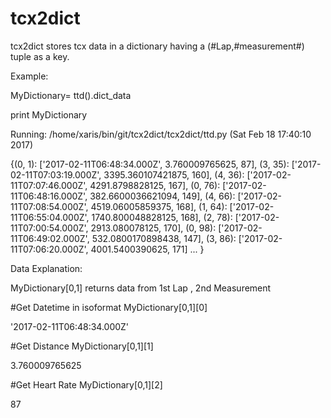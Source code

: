# tcx2dict

tcx2dict stores tcx data in a dictionary having a (#Lap,#measurement#) tuple as a key.

Example:


MyDictionary= ttd().dict_data

print MyDictionary


Running: /home/xaris/bin/git/tcx2dict/tcx2dict/ttd.py (Sat Feb 18 17:40:10 2017)

{(0, 1): ['2017-02-11T06:48:34.000Z', 3.760009765625, 87], (3, 35): ['2017-02-11T07:03:19.000Z', 3395.360107421875, 160], (4, 36): ['2017-02-11T07:07:46.000Z', 4291.8798828125, 167], (0, 76): ['2017-02-11T06:48:16.000Z', 382.6600036621094, 149], (4, 66): ['2017-02-11T07:08:54.000Z', 4519.06005859375, 168], (1, 64): ['2017-02-11T06:55:04.000Z', 1740.800048828125, 168], (2, 78): ['2017-02-11T07:00:54.000Z', 2913.080078125, 170], (0, 98): ['2017-02-11T06:49:02.000Z', 532.0800170898438, 147], (3, 86): ['2017-02-11T07:06:20.000Z', 4001.5400390625, 171]
...
}


Data Explanation:

MyDictionary[0,1] returns data from 1st Lap , 2nd Measurement

#Get Datetime in isoformat
MyDictionary[0,1][0]

'2017-02-11T06:48:34.000Z'

#Get Distance
MyDictionary[0,1][1]

3.760009765625

#Get Heart Rate 
MyDictionary[0,1][2]

87